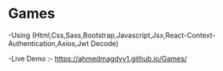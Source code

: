 # Games


-Using (Html,Css,Sass,Bootstrap,Javascript,Jsx,React-Context-Authentication,Axios,Jwt Decode)

-Live Demo :- https://ahmedmagdyy1.github.io/Games/
